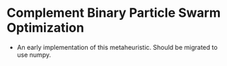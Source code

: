 # Complement Binary Particle Swarm Optimization

* An early implementation of this metaheuristic. Should be migrated to use numpy.
